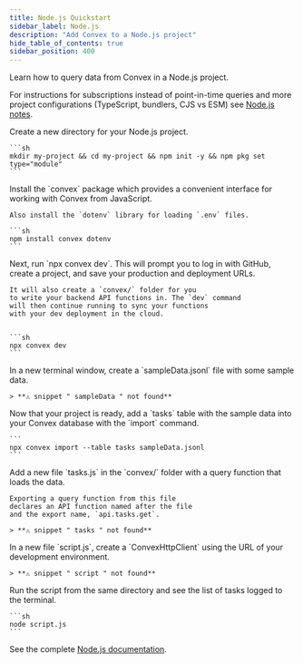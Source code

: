 ```yaml
---
title: Node.js Quickstart
sidebar_label: Node.js
description: "Add Convex to a Node.js project"
hide_table_of_contents: true
sidebar_position: 400
---
```





Learn how to query data from Convex in a Node.js project.

For instructions for subscriptions instead of point-in-time queries and more
project configurations (TypeScript, bundlers, CJS vs ESM) see
[Node.js notes](/client/javascript/node.mdx).

<StepByStep>
  <Step title="Create a new npm project">
    Create a new directory for your Node.js project.

    ```sh
    mkdir my-project && cd my-project && npm init -y && npm pkg set type="module"
    ```

  </Step>
  <Step title="Install the Convex client and server library">
    Install the `convex`
    package which provides a convenient interface for working
    with Convex from JavaScript.

    Also install the `dotenv` library for loading `.env` files.

    ```sh
    npm install convex dotenv
    ```

  </Step>
  <Step title="Set up a Convex dev deployment">
    Next, run `npx convex dev`. This
    will prompt you to log in with GitHub,
    create a project, and save your production and deployment URLs.

    It will also create a `convex/` folder for you
    to write your backend API functions in. The `dev` command
    will then continue running to sync your functions
    with your dev deployment in the cloud.


    ```sh
    npx convex dev
    ```

  </Step>

  <Step title="Create sample data for your database">
    In a new terminal window, create a `sampleData.jsonl`
    file with some sample data.

    > **⚠ snippet " sampleData " not found**

  </Step>

  <Step title="Add the sample data to your database">
    Now that your project is ready, add a `tasks` table
    with the sample data into your Convex database with
    the `import` command.

    ```
    npx convex import --table tasks sampleData.jsonl
    ```

  </Step>

  <Step title="Expose a database query">
    Add a new file `tasks.js` in the `convex/` folder
    with a query function that loads the data.

    Exporting a query function from this file
    declares an API function named after the file
    and the export name, `api.tasks.get`.

    > **⚠ snippet " tasks " not found**

  </Step>

  <Step title="Connect the script to your backend">
    In a new file `script.js`, create a `ConvexHttpClient` using
    the URL of your development environment.

    > **⚠ snippet " script " not found**

  </Step>

  <Step title="Run the script">
    Run the script from the same directory and see the list of tasks logged to the terminal.

    ```sh
    node script.js
    ```

  </Step>

</StepByStep>

See the complete [Node.js documentation](/client/javascript/node.mdx).
